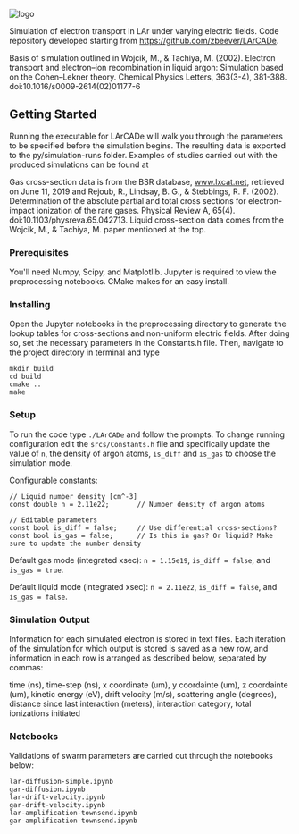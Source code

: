 ![logo](https://github.com/davidc1/SimLArCADe/blob/larxsec/TRANSLATE_LOGO.png)

Simulation of electron transport in LAr under varying electric fields. Code repository developed starting from https://github.com/zbeever/LArCADe.

Basis of simulation outlined in Wojcik, M., & Tachiya, M. (2002). Electron transport and electron–ion recombination in liquid argon: Simulation based on the Cohen–Lekner theory. Chemical Physics Letters, 363(3-4), 381-388. doi:10.1016/s0009-2614(02)01177-6

## Getting Started
Running the executable for LArCADe will walk you through the parameters to be specified before the simulation begins. The resulting data is exported to the py/simulation-runs folder. Examples of studies carried out with the produced simulations can be found at 

Gas cross-section data is from the BSR database, www.lxcat.net, retrieved on June 11, 2019 and Rejoub, R., Lindsay, B. G., & Stebbings, R. F. (2002). Determination of the absolute partial and total cross sections for electron-impact ionization of the rare gases. Physical Review A, 65(4). doi:10.1103/physreva.65.042713. Liquid cross-section data comes from the Wojcik, M., & Tachiya, M. paper mentioned at the top.

### Prerequisites
You'll need Numpy, Scipy, and Matplotlib. Jupyter is required to view the preprocessing notebooks. CMake makes for an easy install.

### Installing
Open the Jupyter notebooks in the preprocessing directory to generate the lookup tables for cross-sections and non-uniform electric fields. After doing so, set the necessary parameters in the Constants.h file. Then, navigate to the project directory in terminal and type

```
mkdir build
cd build
cmake ..
make
```

### Setup
To run the code type `./LArCADe` and follow the prompts. To change running configuration edit the `srcs/Constants.h` file and specifically update the value of `n`, the density of argon atoms, `is_diff` and `is_gas` to choose the simulation mode.

Configurable constants:

```
// Liquid number density [cm^-3]                                                                                                                       
const double n = 2.11e22;       // Number density of argon atoms

// Editable parameters                                                                                                                                 
const bool is_diff = false;     // Use differential cross-sections?                                                                    
const bool is_gas = false;      // Is this in gas? Or liquid? Make sure to update the number density 
```

Default gas mode (integrated xsec): `n = 1.15e19`, `is_diff = false`, and `is_gas = true`.

Default liquid mode (integrated xsec): `n = 2.11e22`, `is_diff = false`, and `is_gas = false`.

### Simulation Output
Information for each simulated electron is stored in text files. Each iteration of the simulation for which output is stored is saved as a new row, and information in each row is arranged as described below, separated by commas:

time (ns), time-step (ns), x coordinate (um), y coordainte (um), z coordainte (um), kinetic energy (eV), drift velocity (m/s), scattering angle (degrees), distance since last interaction (meters), interaction category, total ionizations initiated

### Notebooks
Validations of swarm parameters are carried out through the notebooks below:

```
lar-diffusion-simple.ipynb
gar-diffusion.ipynb
lar-drift-velocity.ipynb
gar-drift-velocity.ipynb
lar-amplification-townsend.ipynb
gar-amplification-townsend.ipynb
```
